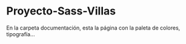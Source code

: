 # Proyecto-Sass-Villas

En la carpeta documentación, esta la página con la paleta de colores, tipografía...
